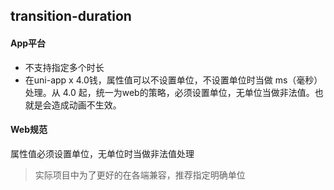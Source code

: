 ## transition-duration


<!-- CSSJSON.transition-duration.description -->

<!-- CSSJSON.transition-duration.syntax -->

<!-- CSSJSON.transition-duration.values -->

<!-- CSSJSON.transition-duration.defaultValue -->

<!-- CSSJSON.transition-duration.unixTags -->

<!-- CSSJSON.transition-duration.compatibility -->

#### App平台  
- 不支持指定多个时长  
- 在uni-app x 4.0钱，属性值可以不设置单位，不设置单位时当做 ms（毫秒） 处理。从 4.0 起，统一为web的策略，必须设置单位，无单位当做非法值。也就是会造成动画不生效。

#### Web规范  
属性值必须设置单位，无单位时当做非法值处理  

> 实际项目中为了更好的在各端兼容，推荐指定明确单位  

<!-- CSSJSON.transition-duration.reference -->

